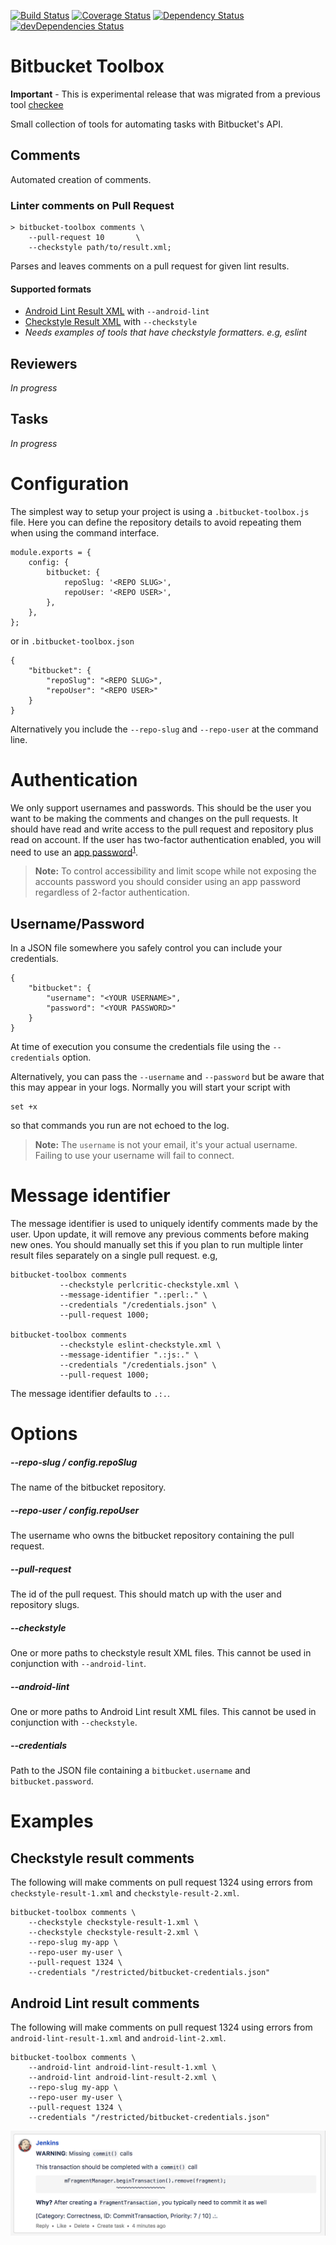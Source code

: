 [![Build Status](https://travis-ci.org/KurtWagner/bitbucket-toolbox.svg?branch=master)](https://travis-ci.org/KurtWagner/bitbucket-toolbox) [![Coverage Status](https://coveralls.io/repos/github/KurtWagner/bitbucket-toolbox/badge.svg?branch=master)](https://coveralls.io/github/KurtWagner/bitbucket-toolbox?branch=master) [![Dependency Status](https://david-dm.org/kurtwagner/bitbucket-toolbox.svg)](https://david-dm.org/kurtwagner/bitbucket-toolbox) [![devDependencies Status](https://david-dm.org/kurtwagner/bitbucket-toolbox/dev-status.svg)](https://david-dm.org/kurtwagner/bitbucket-toolbox?type=dev)

# Bitbucket Toolbox

**Important** - This is experimental release that was migrated from a previous tool [checkee](https://github.com/kurtwagner/checkee)

Small collection of tools for automating tasks with Bitbucket's API.

## Comments

Automated creation of comments.

### Linter comments on Pull Request 

```
> bitbucket-toolbox comments \
	--pull-request 10       \
	--checkstyle path/to/result.xml;
```

Parses and leaves comments on a pull request for given lint results.

#### Supported formats

* [Android Lint Result XML](http://tools.android.com/tips/lint) with `--android-lint`
* [Checkstyle Result XML](http://checkstyle.sourceforge.net/) with `--checkstyle`
 * _Needs examples of tools that have checkstyle formatters. e.g, eslint_ 

## Reviewers

_In progress_

## Tasks

_In progress_

# Configuration

The simplest way to setup your project is using a `.bitbucket-toolbox.js` file. Here you can define the repository details to avoid repeating them when using the command interface.

```
module.exports = {
	config: {
		bitbucket: {
			repoSlug: '<REPO SLUG>',
			repoUser: '<REPO USER>',
		},
	},
};
```

or in `.bitbucket-toolbox.json`

```
{
	"bitbucket": {
		"repoSlug": "<REPO SLUG>",
		"repoUser": "<REPO USER>"
	}
}
```

Alternatively you include the `--repo-slug` and `--repo-user` at the command line.


# Authentication

We only support usernames and passwords. This should be the user you want to be making the comments and changes on the pull requests. It should have read and write access to the pull request and repository plus read on account. If the user has two-factor authentication enabled, you will need to use an [app password](https://confluence.atlassian.com/bitbucket/app-passwords-828781300.html)<sup>[1](https://blog.bitbucket.org/2016/06/06/app-passwords-bitbucket-cloud/)</sup>.

> **Note:** To control accessibility and limit scope while not exposing the accounts password you should consider using an app password regardless of 2-factor authentication.

## Username/Password

In a JSON file somewhere you safely control you can include your credentials.

```
{
	"bitbucket": {
		"username": "<YOUR USERNAME>",
		"password": "<YOUR PASSWORD>"
	}
}
```

At time of execution you consume the credentials file using the `--credentials` option.

Alternatively, you can pass the `--username` and `--password` but be aware that this may appear in your logs. Normally you will start your script with

```
set +x
```

so that commands you run are not echoed to the log.

> **Note:** The `username` is not your email, it's your actual username. Failing to use your username will fail to connect.

# Message identifier

The message identifier is used to uniquely identify comments made by the user. Upon update, it will remove any previous comments before making new ones. You should manually set this if you plan to run multiple linter result files separately on a single pull request. e.g,

```
bitbucket-toolbox comments
           --checkstyle perlcritic-checkstyle.xml \
           --message-identifier ".:perl:." \
           --credentials "/credentials.json" \
           --pull-request 1000;

bitbucket-toolbox comments
           --checkstyle eslint-checkstyle.xml \
           --message-identifier ".:js:." \
           --credentials "/credentials.json" \
           --pull-request 1000;
```	

The message identifier defaults to `.:.`.

# Options

##### --repo-slug / config.repoSlug

The name of the bitbucket repository.

##### --repo-user / config.repoUser

The username who owns the bitbucket repository containing the pull request.

##### --pull-request

The id of the pull request. This should match up with the user and repository slugs.

##### --checkstyle

One or more paths to checkstyle result XML files. This cannot be used in conjunction with `--android-lint`.

##### --android-lint

One or more paths to Android Lint result XML files. This cannot be used in conjunction with `--checkstyle`.

##### --credentials

Path to the JSON file containing a `bitbucket.username` and `bitbucket.password`.

# Examples

## Checkstyle result comments

The following will make comments on pull request 1324 using errors from `checkstyle-result-1.xml` and `checkstyle-result-2.xml`.

```
bitbucket-toolbox comments \
	--checkstyle checkstyle-result-1.xml \
	--checkstyle checkstyle-result-2.xml \
	--repo-slug my-app \
	--repo-user my-user \
	--pull-request 1324 \
	--credentials "/restricted/bitbucket-credentials.json"
```

## Android Lint result comments

The following will make comments on pull request 1324 using errors from `android-lint-result-1.xml` and `android-lint-2.xml`.

```
bitbucket-toolbox comments \
	--android-lint android-lint-result-1.xml \
	--android-lint android-lint-result-2.xml \
	--repo-slug my-app \
	--repo-user my-user \
	--pull-request 1324 \
	--credentials "/restricted/bitbucket-credentials.json"
```
![Android Lint Comment Sample](/screenshots/android-sample-comment.png)
